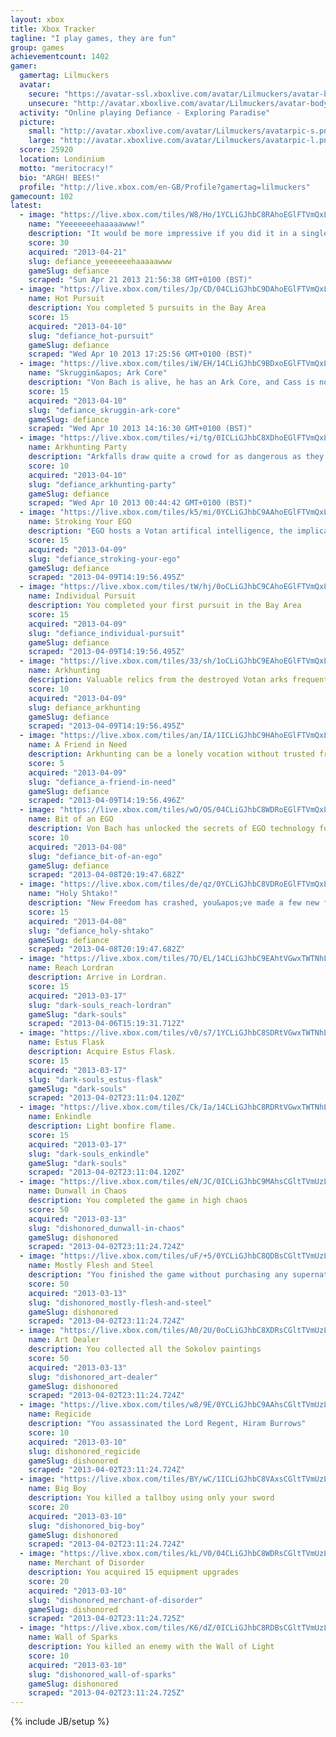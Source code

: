 ```yaml
---
layout: xbox
title: Xbox Tracker
tagline: "I play games, they are fun"
group: games
achievementcount: 1402
gamer: 
  gamertag: Lilmuckers
  avatar: 
    secure: "https://avatar-ssl.xboxlive.com/avatar/Lilmuckers/avatar-body.png"
    unsecure: "http://avatar.xboxlive.com/avatar/Lilmuckers/avatar-body.png"
  activity: "Online playing Defiance - Exploring Paradise"
  picture: 
    small: "http://avatar.xboxlive.com/avatar/Lilmuckers/avatarpic-s.png"
    large: "http://avatar.xboxlive.com/avatar/Lilmuckers/avatarpic-l.png"
  score: 25920
  location: Londinium
  motto: "meritocracy!"
  bio: "ARGH! BEES!"
  profile: "http://live.xbox.com/en-GB/Profile?gamertag=lilmuckers"
gamecount: 102
latest: 
  - image: "https://live.xbox.com/tiles/W8/Ho/1YCLiGJhbC8RAhoEGlFTVmQxL2FjaC8wLzhlAAAAAOfn5-rHwUc=.jpg"
    name: "Yeeeeeeehaaaaawww!"
    description: "It would be more impressive if you did it in a single jump&hellip;"
    score: 30
    acquired: "2013-04-21"
    slug: defiance_yeeeeeeehaaaaawww
    gameSlug: defiance
    scraped: "Sun Apr 21 2013 21:56:38 GMT+0100 (BST)"
  - image: "https://live.xbox.com/tiles/Jp/CD/04CLiGJhbC9DAhoEGlFTVmQxL2FjaC8wLzg3AAAAAOfn5-yskDo=.jpg"
    name: Hot Pursuit
    description: You completed 5 pursuits in the Bay Area
    score: 15
    acquired: "2013-04-10"
    slug: "defiance_hot-pursuit"
    gameSlug: defiance
    scraped: "Wed Apr 10 2013 17:25:56 GMT+0100 (BST)"
  - image: "https://live.xbox.com/tiles/iW/EH/14CLiGJhbC9BDxoEGlFTVmQxL2FjaC8wLzU1AAAAAOfn5-goYZU=.jpg"
    name: "Skruggin&apos; Ark Core"
    description: "Von Bach is alive, he has an Ark Core, and Cass is not happy about it"
    score: 15
    acquired: "2013-04-10"
    slug: "defiance_skruggin-ark-core"
    gameSlug: defiance
    scraped: "Wed Apr 10 2013 14:16:30 GMT+0100 (BST)"
  - image: "https://live.xbox.com/tiles/+i/tg/0ICLiGJhbC8XDhoEGlFTVmQxL2FjaC8wLzRjAAAAAOfn5-9PK+Y=.jpg"
    name: Arkhunting Party
    description: "Arkfalls draw quite a crowd for as dangerous as they are;  Risk vs. reward, or so they say"
    score: 10
    acquired: "2013-04-10"
    slug: "defiance_arkhunting-party"
    gameSlug: defiance
    scraped: "Wed Apr 10 2013 00:44:42 GMT+0100 (BST)"
  - image: "https://live.xbox.com/tiles/k5/mi/0YCLiGJhbC9AAhoEGlFTVmQxL2FjaC8wLzg0AAAAAOfn5-6NmY8=.jpg"
    name: Stroking Your EGO
    description: "EGO hosts a Votan artifical intelligence, the implications of which are not fully understood"
    score: 15
    acquired: "2013-04-09"
    slug: "defiance_stroking-your-ego"
    gameSlug: defiance
    scraped: "2013-04-09T14:19:56.495Z"
  - image: "https://live.xbox.com/tiles/tW/hj/0oCLiGJhbC9CAhoEGlFTVmQxL2FjaC8wLzg2AAAAAOfn5-1MaKk=.jpg"
    name: Individual Pursuit
    description: You completed your first pursuit in the Bay Area
    score: 15
    acquired: "2013-04-09"
    slug: "defiance_individual-pursuit"
    gameSlug: defiance
    scraped: "2013-04-09T14:19:56.495Z"
  - image: "https://live.xbox.com/tiles/33/sh/1oCLiGJhbC9EAhoEGlFTVmQxL2FjaC8wLzgwAAAAAOfn5-kOe8M=.jpg"
    name: Arkhunting
    description: Valuable relics from the destroyed Votan arks frequently and dangerously rain from the sky
    score: 10
    acquired: "2013-04-09"
    slug: defiance_arkhunting
    gameSlug: defiance
    scraped: "2013-04-09T14:19:56.495Z"
  - image: "https://live.xbox.com/tiles/an/IA/1ICLiGJhbC9HAhoEGlFTVmQxL2FjaC8wLzgzAAAAAOfn5-svcnY=.jpg"
    name: A Friend in Need
    description: Arkhunting can be a lonely vocation without trusted friends
    score: 5
    acquired: "2013-04-09"
    slug: "defiance_a-friend-in-need"
    gameSlug: defiance
    scraped: "2013-04-09T14:19:56.496Z"
  - image: "https://live.xbox.com/tiles/wO/OS/04CLiGJhbC8WDRoEGlFTVmQxL2FjaC8wLzdiAAAAAOfn5-y949w=.jpg"
    name: Bit of an EGO
    description: Von Bach has unlocked the secrets of EGO technology for commercial use; You are proof
    score: 10
    acquired: "2013-04-08"
    slug: "defiance_bit-of-an-ego"
    gameSlug: defiance
    scraped: "2013-04-08T20:19:47.682Z"
  - image: "https://live.xbox.com/tiles/de/qz/0YCLiGJhbC8VDRoEGlFTVmQxL2FjaC8wLzdhAAAAAOfn5-6c6mk=.jpg"
    name: "Holy Shtako!"
    description: "New Freedom has crashed, you&apos;ve made a few new friends and one of them lives inside your head"
    score: 15
    acquired: "2013-04-08"
    slug: "defiance_holy-shtako"
    gameSlug: defiance
    scraped: "2013-04-08T20:19:47.682Z"
  - image: "https://live.xbox.com/tiles/7D/EL/14CLiGJhbC9EAhtVGwxTWTNhL2FjaC8wLzgwAAAAAOfn5-gkMfA=.jpg"
    name: Reach Lordran
    description: Arrive in Lordran.
    score: 15
    acquired: "2013-03-17"
    slug: "dark-souls_reach-lordran"
    gameSlug: "dark-souls"
    scraped: "2013-04-06T15:19:31.712Z"
  - image: "https://live.xbox.com/tiles/v0/s7/1YCLiGJhbC8SDRtVGwxTWTNhL2FjaC8wLzdmAAAAAOfn5-oUS6M=.jpg"
    name: Estus Flask
    description: Acquire Estus Flask.
    score: 15
    acquired: "2013-03-17"
    slug: "dark-souls_estus-flask"
    gameSlug: "dark-souls"
    scraped: "2013-04-02T23:11:04.120Z"
  - image: "https://live.xbox.com/tiles/Ck/Ia/14CLiGJhbC8RDRtVGwxTWTNhL2FjaC8wLzdlAAAAAOfn5-g1QhY=.jpg"
    name: Enkindle
    description: Light bonfire flame.
    score: 15
    acquired: "2013-03-17"
    slug: "dark-souls_enkindle"
    gameSlug: "dark-souls"
    scraped: "2013-04-02T23:11:04.120Z"
  - image: "https://live.xbox.com/tiles/eN/JC/0ICLiGJhbC9MAhsCGltTVmUzL2FjaC8wLzg4AAAAAOfn5-9t0mQ=.jpg"
    name: Dunwall in Chaos
    description: You completed the game in high chaos
    score: 50
    acquired: "2013-03-13"
    slug: "dishonored_dunwall-in-chaos"
    gameSlug: dishonored
    scraped: "2013-04-02T23:11:24.724Z"
  - image: "https://live.xbox.com/tiles/uF/+5/0YCLiGJhbC8QDBsCGltTVmUzL2FjaC8wLzZkAAAAAOfn5-6WX6Q=.jpg"
    name: Mostly Flesh and Steel
    description: "You finished the game without purchasing any supernatural powers or enhancements, besides Blink"
    score: 50
    acquired: "2013-03-13"
    slug: "dishonored_mostly-flesh-and-steel"
    gameSlug: dishonored
    scraped: "2013-04-02T23:11:24.724Z"
  - image: "https://live.xbox.com/tiles/A0/2U/0oCLiGJhbC8XDRsCGltTVmUzL2FjaC8wLzdjAAAAAOfn5-27TR8=.jpg"
    name: Art Dealer
    description: You collected all the Sokolov paintings
    score: 50
    acquired: "2013-03-13"
    slug: "dishonored_art-dealer"
    gameSlug: dishonored
    scraped: "2013-04-02T23:11:24.724Z"
  - image: "https://live.xbox.com/tiles/w8/9E/0YCLiGJhbC9AAhsCGltTVmUzL2FjaC8wLzg0AAAAAOfn5-5rz98=.jpg"
    name: Regicide
    description: "You assassinated the Lord Regent, Hiram Burrows"
    score: 10
    acquired: "2013-03-10"
    slug: dishonored_regicide
    gameSlug: dishonored
    scraped: "2013-04-02T23:11:24.724Z"
  - image: "https://live.xbox.com/tiles/BY/wC/1ICLiGJhbC8VAxsCGltTVmUzL2FjaC8wLzlhAAAAAOfn5-stjBk=.jpg"
    name: Big Boy
    description: You killed a tallboy using only your sword
    score: 20
    acquired: "2013-03-10"
    slug: "dishonored_big-boy"
    gameSlug: dishonored
    scraped: "2013-04-02T23:11:24.724Z"
  - image: "https://live.xbox.com/tiles/kL/V0/04CLiGJhbC8WDRsCGltTVmUzL2FjaC8wLzdiAAAAAOfn5-xbtYw=.jpg"
    name: Merchant of Disorder
    description: You acquired 15 equipment upgrades
    score: 20
    acquired: "2013-03-10"
    slug: "dishonored_merchant-of-disorder"
    gameSlug: dishonored
    scraped: "2013-04-02T23:11:24.725Z"
  - image: "https://live.xbox.com/tiles/K6/dZ/0ICLiGJhbC8RDBsCGltTVmUzL2FjaC8wLzZlAAAAAOfn5-92pzc=.jpg"
    name: Wall of Sparks
    description: You killed an enemy with the Wall of Light
    score: 10
    acquired: "2013-03-10"
    slug: "dishonored_wall-of-sparks"
    gameSlug: dishonored
    scraped: "2013-04-02T23:11:24.725Z"
---
```

{% include JB/setup %}